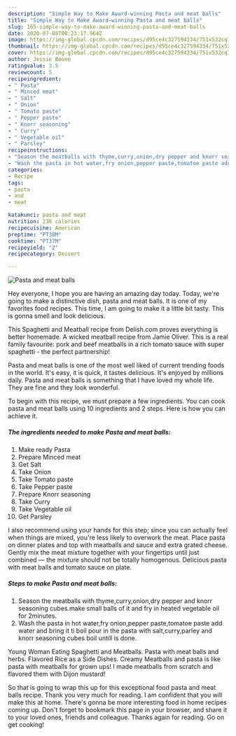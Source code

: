 ```yaml
---
description: "Simple Way to Make Award-winning Pasta and meat balls"
title: "Simple Way to Make Award-winning Pasta and meat balls"
slug: 165-simple-way-to-make-award-winning-pasta-and-meat-balls
date: 2020-07-08T08:23:17.964Z
image: https://img-global.cpcdn.com/recipes/d95ce4c327594334/751x532cq70/pasta-and-meat-balls-recipe-main-photo.jpg
thumbnail: https://img-global.cpcdn.com/recipes/d95ce4c327594334/751x532cq70/pasta-and-meat-balls-recipe-main-photo.jpg
cover: https://img-global.cpcdn.com/recipes/d95ce4c327594334/751x532cq70/pasta-and-meat-balls-recipe-main-photo.jpg
author: Jessie Boone
ratingvalue: 3.5
reviewcount: 5
recipeingredient:
- " Pasta"
- " Minced meat"
- " Salt"
- " Onion"
- " Tomato paste"
- " Pepper paste"
- " Knorr seasoning"
- " Curry"
- " Vegetable oil"
- " Parsley"
recipeinstructions:
- "Season the meatballs with thyme,curry,onion,dry pepper and knorr seasoning cubes.make small balls of it and fry in heated vegetable oil for 2minutes."
- "Wash the pasta in hot water,fry onion,pepper paste,tomatoe paste add water and bring it ti boil pour in the pasta with salt,curry,parley and knorr seasoning cubes boil untill is done."
categories:
- Recipe
tags:
- pasta
- and
- meat

katakunci: pasta and meat 
nutrition: 238 calories
recipecuisine: American
preptime: "PT38M"
cooktime: "PT37M"
recipeyield: "2"
recipecategory: Dessert

---
```



![Pasta and meat balls](https://img-global.cpcdn.com/recipes/d95ce4c327594334/751x532cq70/pasta-and-meat-balls-recipe-main-photo.jpg)

Hey everyone, I hope you are having an amazing day today. Today, we're going to make a distinctive dish, pasta and meat balls. It is one of my favorites food recipes. This time, I am going to make it a little bit tasty. This is gonna smell and look delicious.

This Spaghetti and Meatball recipe from Delish.com proves everything is better homemade. A wicked meatball recipe from Jamie Oliver. This is a real family favourite: pork and beef meatballs in a rich tomato sauce with super spaghetti - the perfect partnership!

Pasta and meat balls is one of the most well liked of current trending foods in the world. It's easy, it is quick, it tastes delicious. It's enjoyed by millions daily. Pasta and meat balls is something that I have loved my whole life. They are fine and they look wonderful.


To begin with this recipe, we must prepare a few ingredients. You can cook pasta and meat balls using 10 ingredients and 2 steps. Here is how you can achieve it.

<!--inarticleads1-->

##### The ingredients needed to make Pasta and meat balls:

1. Make ready  Pasta
1. Prepare  Minced meat
1. Get  Salt
1. Take  Onion
1. Take  Tomato paste
1. Take  Pepper paste
1. Prepare  Knorr seasoning
1. Take  Curry
1. Take  Vegetable oil
1. Get  Parsley


I also recommend using your hands for this step; since you can actually feel when things are mixed, you&#39;re less likely to overwork the meat. Place pasta on dinner plates and top with meatballs and sauce and extra grated cheese. Gently mix the meat mixture together with your fingertips until just combined — the mixture should not be totally homogenous. Delicious pasta with meat balls and tomato sauce on plate. 

<!--inarticleads2-->

##### Steps to make Pasta and meat balls:

1. Season the meatballs with thyme,curry,onion,dry pepper and knorr seasoning cubes.make small balls of it and fry in heated vegetable oil for 2minutes.
1. Wash the pasta in hot water,fry onion,pepper paste,tomatoe paste add water and bring it ti boil pour in the pasta with salt,curry,parley and knorr seasoning cubes boil untill is done.


Young Woman Eating Spaghetti and Meatballs. Pasta with meat balls and herbs. Flavored Rice as a Side Dishes. Creamy Meatballs and pasta is like pasta with meatballs for grown ups! I made meatballs from scratch and flavored them with Dijon mustard! 

So that is going to wrap this up for this exceptional food pasta and meat balls recipe. Thank you very much for reading. I am confident that you will make this at home. There's gonna be more interesting food in home recipes coming up. Don't forget to bookmark this page in your browser, and share it to your loved ones, friends and colleague. Thanks again for reading. Go on get cooking!
